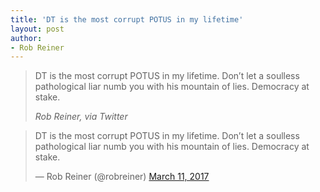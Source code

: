 ```yaml
---
title: 'DT is the most corrupt POTUS in my lifetime'
layout: post
author:
- Rob Reiner
---
```


> DT is the most corrupt POTUS in my lifetime. Don’t let a soulless pathological liar numb you with his mountain of lies. Democracy at stake.
>
> <cite>Rob Reiner, via Twitter</cite>

<blockquote class="twitter-tweet"><p lang="en" dir="ltr">DT is the most corrupt POTUS in my lifetime. Don’t let a soulless pathological liar numb you with his mountain of lies. Democracy at stake.</p>&mdash; Rob Reiner (@robreiner) <a href="https://twitter.com/robreiner/status/840376454391115776?ref_src=twsrc%5Etfw">March 11, 2017</a></blockquote> <script async src="https://platform.twitter.com/widgets.js" charset="utf-8"></script>
